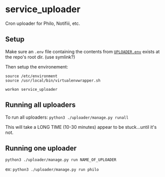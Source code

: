 # service_uploader
Cron uploader for Philo, Notifiii, etc.

## Setup
Make sure an `.env` file containing the contents from [`UPLOADER.env`](https://code.its.calpoly.edu/projects/UHSC/repos/environment_files/browse/UPLOADER.env) exists at the repo's root dir. (use symlink?)

Then setup the environement:
```
source /etc/environment
source /usr/local/bin/virtualenvwrapper.sh

workon service_uploader
```

## Running all uploaders
To run all uploaders: `python3 ./uploader/manage.py runall`

This will take a LONG TIME (10-30 minutes) appear to be stuck...until it's not.

## Running one uploader
`python3 ./uploader/manage.py run NAME_OF_UPLOADER`

ex:
`python3 ./uploader/manage.py run philo`
